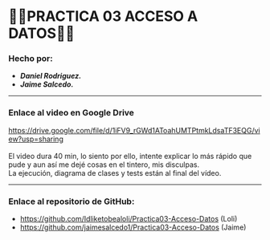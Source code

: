 # 🔹🔷PRACTICA 03 ACCESO A DATOS🔷🔹 
### Hecho por:
- *<b>Daniel Rodriguez.*
- *Jaime Salcedo.</b>*

---

### Enlace al video en Google Drive 
https://drive.google.com/file/d/1iFV9_rGWd1AToahUMTPtmkLdsaTF3EQG/view?usp=sharing
<br/><br/>
El video dura 40 min, lo siento por ello, intente explicar lo más rápido 
que pude y aun así me dejé cosas en el tintero, mis disculpas.<br/>
La ejecución, diagrama de clases y tests están al final del vídeo.

---

### Enlace al repositorio de GitHub: 
- https://github.com/Idliketobealoli/Practica03-Acceso-Datos (Loli)
- https://github.com/jaimesalcedo1/Practica03-Acceso-Datos (Jaime)

